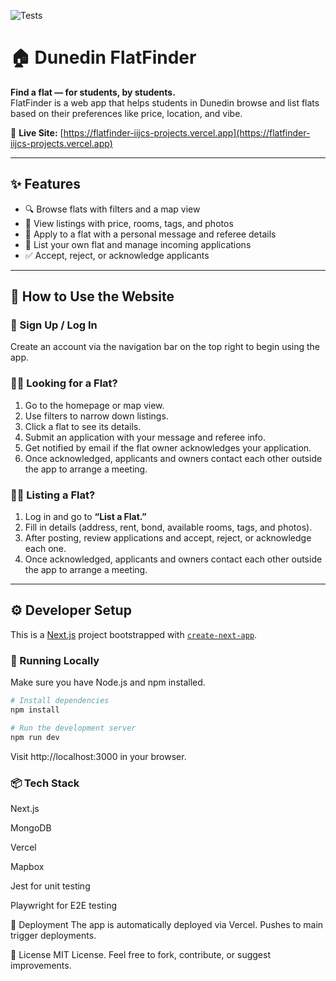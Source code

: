![Tests](https://github.com/iijc/flatfinder/actions/workflows/test.yml/badge.svg)

# 🏠 Dunedin FlatFinder

**Find a flat — for students, by students.**  
FlatFinder is a web app that helps students in Dunedin browse and list flats based on their preferences like price, location, and vibe.

🔗 **Live Site:** [https://flatfinder-iijcs-projects.vercel.app](https://flatfinder-iijcs-projects.vercel.app)

---

## ✨ Features

- 🔍 Browse flats with filters and a map view
- 📍 View listings with price, rooms, tags, and photos
- 📝 Apply to a flat with a personal message and referee details
- 🏡 List your own flat and manage incoming applications
- ✅ Accept, reject, or acknowledge applicants

---

## 👥 How to Use the Website

### 🔑 Sign Up / Log In

Create an account via the navigation bar on the top right to begin using the app.

### 🧑‍🎓 Looking for a Flat?

1. Go to the homepage or map view.
2. Use filters to narrow down listings.
3. Click a flat to see its details.
4. Submit an application with your message and referee info.
5. Get notified by email if the flat owner acknowledges your application.
6. Once acknowledged, applicants and owners contact each other outside the app to arrange a meeting.

### 🧑‍💼 Listing a Flat?

1. Log in and go to **“List a Flat.”**
2. Fill in details (address, rent, bond, available rooms, tags, and photos).
3. After posting, review applications and accept, reject, or acknowledge each one.
4. Once acknowledged, applicants and owners contact each other outside the app to arrange a meeting.

---

## ⚙️ Developer Setup

This is a [Next.js](https://nextjs.org) project bootstrapped with [`create-next-app`](https://github.com/vercel/next.js/tree/canary/packages/create-next-app).

### 🔧 Running Locally

Make sure you have Node.js and npm installed.

```bash
# Install dependencies
npm install

# Run the development server
npm run dev
```

Visit http://localhost:3000 in your browser.

### 📦 Tech Stack

Next.js

MongoDB

Vercel

Mapbox

Jest for unit testing

Playwright for E2E testing

🚀 Deployment
The app is automatically deployed via Vercel. Pushes to main trigger deployments.

📄 License
MIT License. Feel free to fork, contribute, or suggest improvements.
